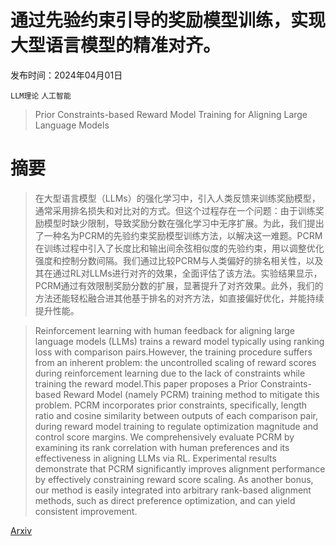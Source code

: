 # 通过先验约束引导的奖励模型训练，实现大型语言模型的精准对齐。

发布时间：2024年04月01日

`LLM理论` `人工智能`

> Prior Constraints-based Reward Model Training for Aligning Large Language Models

# 摘要

> 在大型语言模型（LLMs）的强化学习中，引入人类反馈来训练奖励模型，通常采用排名损失和对比对的方式。但这个过程存在一个问题：由于训练奖励模型时缺少限制，导致奖励分数在强化学习中无序扩展。为此，我们提出了一种名为PCRM的先验约束奖励模型训练方法，以解决这一难题。PCRM在训练过程中引入了长度比和输出间余弦相似度的先验约束，用以调整优化强度和控制分数间隔。我们通过比较PCRM与人类偏好的排名相关性，以及其在通过RL对LLMs进行对齐的效果，全面评估了该方法。实验结果显示，PCRM通过有效限制奖励分数的扩展，显著提升了对齐效果。此外，我们的方法还能轻松融合进其他基于排名的对齐方法，如直接偏好优化，并能持续提升性能。

> Reinforcement learning with human feedback for aligning large language models (LLMs) trains a reward model typically using ranking loss with comparison pairs.However, the training procedure suffers from an inherent problem: the uncontrolled scaling of reward scores during reinforcement learning due to the lack of constraints while training the reward model.This paper proposes a Prior Constraints-based Reward Model (namely PCRM) training method to mitigate this problem. PCRM incorporates prior constraints, specifically, length ratio and cosine similarity between outputs of each comparison pair, during reward model training to regulate optimization magnitude and control score margins. We comprehensively evaluate PCRM by examining its rank correlation with human preferences and its effectiveness in aligning LLMs via RL. Experimental results demonstrate that PCRM significantly improves alignment performance by effectively constraining reward score scaling. As another bonus, our method is easily integrated into arbitrary rank-based alignment methods, such as direct preference optimization, and can yield consistent improvement.

[Arxiv](https://arxiv.org/abs/2404.00978)